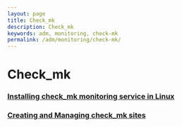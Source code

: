 ```yaml
---
layout: page
title: Check_mk
description: Check_mk
keywords: adm, monitoring, check-mk
permalink: /adm/monitoring/check-mk/
---
```


# Check_mk

### [Installing check_mk monitoring service in Linux](/adm/monitoring/check-mk/setup/)

### [Creating and Managing check_mk sites](/adm/monitoring/check-mk/creating-and-managing-sites/)

